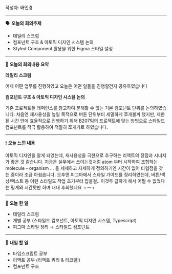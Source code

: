 작성자: 배민경

---

<aside>

🗣 **오늘의 회의주제**

</aside>

- 데일리 스크럼
- 컴포넌트 구조 & 아토믹 디자인 시스템 논의
- Styled Component 활용을 위한 Figma 스타일 설정

---

<aside>

🎢 **오늘의 회의내용 요약**

</aside>

**데일리 스크럼** 

어제 어떤 업무를 진행하였고 오늘은 어떤 일들을 진행할건지 공유하였습니다

**컴포넌트 구조 & 아토믹 디자인 시스템 논의**

기존 프로젝트들 레퍼런스를 참고하여 분해할 수 없는 기본 컴포넌트 단위를 논의하였습니다. 처음엔 재사용성을 높일 목적으로 버튼 단위부터 세밀하게 쪼개볼까 했지만, 제한된 시간 안에 효율적으로 진행하기 위해 B207팀의 프로젝트에 맞는 방법으로 스타일드 컴포넌트를 적극 활용하여 적절히 쪼개기로 하였습니다.

---

<aside>

❗ **오늘 느낀 내용**

</aside>

아토믹 디자인을 알게 되었는데, 재사용성을 극한으로 추구하는 리액트의 장점과 시너지가 좋은 것 같습니다. 지금은 실무에서 쓰이는것처럼 atom 부터 시작하여 조합하는 molecule - organism … 을 세세하고 자세하게 정의하기엔 시간이 없어 타협점을 찾는 중이라 조금 아쉽습니다. 오후엔 피그마에서 스타일 가이드를 정리하였는데, 버튼/색상/텍스트 등 이런 스타일도 작업 초기부터 잡을걸.. 이것두 급하게 해서 어쩔 수 없었다는 핑계와 시간탓만 하며 내내 후회했네요 ㅜㅡㅜ

---

<aside>

🎵 **오늘 한 일**

</aside>

- 데일리 스크럼
- 개별 공부 (스타일드 컴포넌트, 아토믹 디자인 시스템, Typescript)
- 피그마 스타일 정리 → 스타일드 컴포넌트

---

<aside>

🥊 **내일 할 일**

</aside>

- 타입스크립트 공부
- 리액트 공부 (리액트 쿼리 & 리코일!)
- 컴포넌트 구조